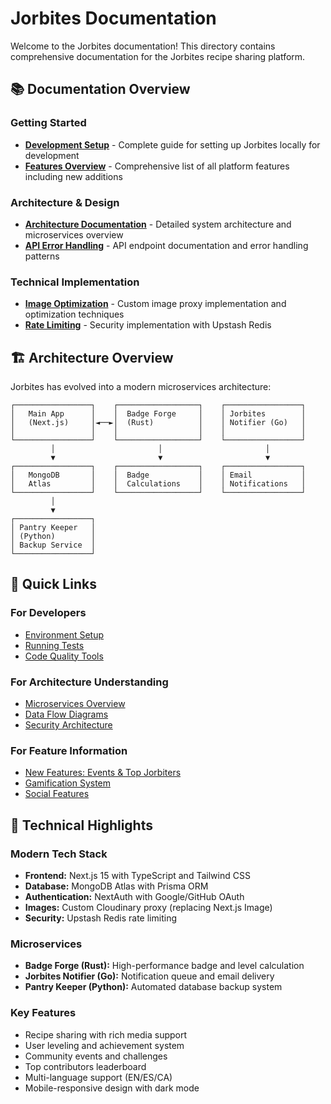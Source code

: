 # Jorbites Documentation

Welcome to the Jorbites documentation! This directory contains comprehensive documentation for the Jorbites recipe sharing platform.

## 📚 Documentation Overview

### Getting Started
- **[Development Setup](development.md)** - Complete guide for setting up Jorbites locally for development
- **[Features Overview](features.md)** - Comprehensive list of all platform features including new additions

### Architecture & Design
- **[Architecture Documentation](architecture.md)** - Detailed system architecture and microservices overview
- **[API Error Handling](api-error-handling.md)** - API endpoint documentation and error handling patterns

### Technical Implementation
- **[Image Optimization](image_optimization.md)** - Custom image proxy implementation and optimization techniques
- **[Rate Limiting](rate_limit.md)** - Security implementation with Upstash Redis

## 🏗️ Architecture Overview

Jorbites has evolved into a modern microservices architecture:

```
┌─────────────────┐    ┌──────────────────┐    ┌─────────────────┐
│   Main App      │    │  Badge Forge     │    │ Jorbites        │
│   (Next.js)     │◄──►│  (Rust)          │    │ Notifier (Go)   │
│                 │    │                  │    │                 │
└─────────────────┘    └──────────────────┘    └─────────────────┘
         │                       │                       │
         ▼                       ▼                       ▼
┌─────────────────┐    ┌──────────────────┐    ┌─────────────────┐
│   MongoDB       │    │  Badge           │    │ Email           │
│   Atlas         │    │  Calculations    │    │ Notifications   │
└─────────────────┘    └──────────────────┘    └─────────────────┘
         │
         ▼
┌─────────────────┐
│ Pantry Keeper   │
│ (Python)        │
│ Backup Service  │
└─────────────────┘
```

## 🚀 Quick Links

### For Developers
- [Environment Setup](development.md#environment-setup)
- [Running Tests](development.md#running-tests)
- [Code Quality Tools](development.md#code-quality)

### For Architecture Understanding
- [Microservices Overview](architecture.md#system-components)
- [Data Flow Diagrams](architecture.md#data-flow)
- [Security Architecture](architecture.md#security-architecture)

### For Feature Information
- [New Features: Events & Top Jorbiters](features.md#events-system)
- [Gamification System](features.md#gamification-system)
- [Social Features](features.md#social-features)

## 🔧 Technical Highlights

### Modern Tech Stack
- **Frontend:** Next.js 15 with TypeScript and Tailwind CSS
- **Database:** MongoDB Atlas with Prisma ORM
- **Authentication:** NextAuth with Google/GitHub OAuth
- **Images:** Custom Cloudinary proxy (replacing Next.js Image)
- **Security:** Upstash Redis rate limiting

### Microservices
- **Badge Forge (Rust):** High-performance badge and level calculation
- **Jorbites Notifier (Go):** Notification queue and email delivery
- **Pantry Keeper (Python):** Automated database backup system

### Key Features
- Recipe sharing with rich media support
- User leveling and achievement system
- Community events and challenges
- Top contributors leaderboard
- Multi-language support (EN/ES/CA)
- Mobile-responsive design with dark mode
